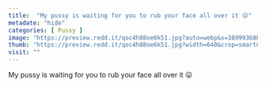 ```yaml
---
title:  "My pussy is waiting for you to rub your face all over it 😛"
metadate: "hide"
categories: [ Pussy ]
image: "https://preview.redd.it/qoc4h88oe6k51.jpg?auto=webp&s=38999368b7c08fb1797285a65f6bbb55e7243ea8"
thumb: "https://preview.redd.it/qoc4h88oe6k51.jpg?width=640&crop=smart&auto=webp&s=a9988bfabd98b218460173c2aa23d134914959ce"
visit: ""
---
```

My pussy is waiting for you to rub your face all over it 😛
